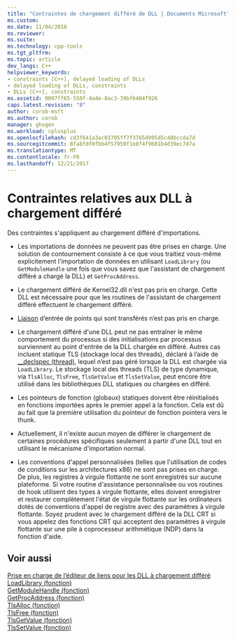 ```yaml
---
title: "Contraintes de chargement différé de DLL | Documents Microsoft"
ms.custom: 
ms.date: 11/04/2016
ms.reviewer: 
ms.suite: 
ms.technology: cpp-tools
ms.tgt_pltfrm: 
ms.topic: article
dev_langs: C++
helpviewer_keywords:
- constraints [C++], delayed loading of DLLs
- delayed loading of DLLs, constraints
- DLLs [C++], constraints
ms.assetid: 0097ff65-550f-4a4e-8ac3-39bf6404f926
caps.latest.revision: "8"
author: corob-msft
ms.author: corob
manager: ghogen
ms.workload: cplusplus
ms.openlocfilehash: cd3f641a3ac03705ff7f3765d995d5c40bccda7d
ms.sourcegitcommit: 8fa8fdf0fbb4f57950f1e8f4f9b81b4d39ec7d7a
ms.translationtype: MT
ms.contentlocale: fr-FR
ms.lasthandoff: 12/21/2017
---
```

# <a name="constraints-of-delay-loading-dlls"></a>Contraintes relatives aux DLL à chargement différé
Des contraintes s'appliquent au chargement différé d'importations.  
  
-   Les importations de données ne peuvent pas être prises en charge. Une solution de contournement consiste à ce que vous traitiez vous-même explicitement l'importation de données en utilisant `LoadLibrary` (ou `GetModuleHandle` une fois que vous savez que l'assistant de chargement différé a chargé la DLL) et `GetProcAddress`.  
  
-   Le chargement différé de Kernel32.dll n'est pas pris en charge. Cette DLL est nécessaire pour que les routines de l'assistant de chargement différé effectuent le chargement différé.  
  
-   [Liaison](../../build/reference/binding-imports.md) d’entrée de points qui sont transférés n’est pas pris en charge.  
  
-   Le chargement différé d'une DLL peut ne pas entraîner le même comportement du processus si des initialisations par processus surviennent au point d'entrée de la DLL chargée en différé. Autres cas incluent statique TLS (stockage local des threads), déclaré à l’aide de [__declspec (thread)](../../cpp/thread.md), lequel n’est pas géré lorsque la DLL est chargée via `LoadLibrary`. Le stockage local des threads (TLS) de type dynamique, via `TlsAlloc`, `TlsFree`, `TlsGetValue` et `TlsSetValue`, peut encore être utilisé dans les bibliothèques DLL statiques ou chargées en différé.  
  
-   Les pointeurs de fonction (globaux) statiques doivent être réinitialisés en fonctions importées après le premier appel à la fonction. Cela est dû au fait que la première utilisation du pointeur de fonction pointera vers le thunk.  
  
-   Actuellement, il n'existe aucun moyen de différer le chargement de certaines procédures spécifiques seulement à partir d'une DLL tout en utilisant le mécanisme d'importation normal.  
  
-   Les conventions d'appel personnalisées (telles que l'utilisation de codes de conditions sur les architectures x86) ne sont pas prises en charge. De plus, les registres à virgule flottante ne sont enregistrés sur aucune plateforme. Si votre routine d'assistance personnalisée ou vos routines de hook utilisent des types à virgule flottante, elles doivent enregistrer et restaurer complètement l'état de virgule flottante sur les ordinateurs dotés de conventions d'appel de registre avec des paramètres à virgule flottante. Soyez prudent avec le chargement différé de la DLL CRT si vous appelez des fonctions CRT qui acceptent des paramètres à virgule flottante sur une pile à coprocesseur arithmétique (NDP) dans la fonction d'aide.  
  
## <a name="see-also"></a>Voir aussi  
 [Prise en charge de l’éditeur de liens pour les DLL à chargement différé](../../build/reference/linker-support-for-delay-loaded-dlls.md)   
 [LoadLibrary (fonction)](http://msdn.microsoft.com/library/windows/desktop/ms684175.aspx)   
 [GetModuleHandle (fonction)](http://msdn.microsoft.com/library/windows/desktop/ms683199.aspx)   
 [GetProcAddress (fonction)](http://msdn.microsoft.com/library/windows/desktop/ms683212.aspx)   
 [TlsAlloc (fonction)](http://msdn.microsoft.com/library/windows/desktop/ms686801.aspx)   
 [TlsFree (fonction)](http://msdn.microsoft.com/library/windows/desktop/ms686804.aspx)   
 [TlsGetValue (fonction)](http://msdn.microsoft.com/library/windows/desktop/ms686812.aspx)   
 [TlsSetValue (fonction)](http://msdn.microsoft.com/library/windows/desktop/ms686818.aspx)
